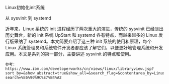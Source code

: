 Linux初始化init系统

从 sysvinit 到 systemd

近年来，Linux 系统的 init 进程经历了两次重大的演进，传统的 sysvinit 已经淡出历史舞台，新的 init 系统 UpStart 和 systemd 各有特点，而越来越多的 Linux 发行版采纳了 systemd。本文简要介绍了这三种 init 系统的使用和原理，每个 Linux 系统管理员和系统软件开发者都应该了解它们，以便更好地管理系统和开发应用。本文是系列的第一部分，主要讲述 sysvinit 的特点和使用。

```
参考: 
https://www.ibm.com/developerworks/cn/views/linux/libraryview.jsp?sort_by=&show_abstract=true&show_all=&search_flag=&contentarea_by=Linux&search_by=%E6%B5%85%E6%9E%90+Linux+%E5%88%9D%E5%A7%8B%E5%8C%96+init+%E7%B3%BB%E7%BB%9F&topic_by=-1&type_by=%E6%89%80%E6%9C%89%E7%B1%BB%E5%88%AB&ibm-search=%E6%90%9C%E7%B4%A2
```
